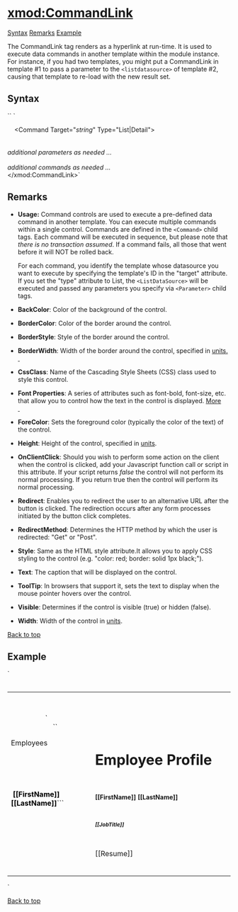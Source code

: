 # <xmod:CommandLink>

<a name="top"></a>

[Syntax](#syntax) [Remarks](#remarks) [Example](#example)

The CommandLink tag renders as a hyperlink at run-time. It is used to execute data commands in another template within the module instance. For instance, if you had two templates, you might put a CommandLink in template #1 to pass a parameter to the `<listdatasource>` of template #2, causing that template to re-load with the new result set.

<a name="syntax"></a>

## Syntax

<div xmlns="">`<xmod:CommandLink  
    BackColor="_color name_|#dddddd"  
    BorderColor="_color name_|#dddddd"  
    BorderStyle="**NotSet**|None|Dotted|Dashed|Solid|Double|Groove|Ridge| Inset|Outset"  
    BorderWidth_="size_"  
    CssClass="_string_"  
    Font-Bold="True|**False**"  
    Font-Italic="True|**False**"  
    Font-Names="_string_"  
    Font-Overline="True|**False**"  
    Font-Size="_string_|Smaller|Larger|XX-Small|X-Small|Small|Medium| Large|X-Large|XX-Large"  
    Font-Strikeout="True|**False**"  
    Font-Underline="True|**False**"  
    ForeColor="_color name_|#dddddd"  
    Height="_size_"  
    OnClientClick="_javascript_"  
    Redirect="_url_"  
    RedirectMethod="**Get**|Post"  
    Style="_string_"  
    Text="string"  
    ToolTip="_string_"  
    Visible="**True**|False"  
    Width="_size_">` `   

    <Command Target="_string_" Type="List|Detail">  
        <Parameter Name="_string_" Value="_string_" />  
        <Parameter Name="_string_" Value="_string_" />  
_additional parameters as needed ..._  
    </Command>  
_additional commands as needed ..._  
</xmod:CommandLink>`</div>

<a name="remarks"></a>

## Remarks

*   **Usage:** Command controls are used to execute a pre-defined data command in another template. You can execute multiple commands within a single control. Commands are defined in the `<Command>` child tags. Each command will be executed in sequence, but please note that _there is no transaction assumed_. If a command fails, all those that went before it will NOT be rolled back.  

    For each command, you identify the template whose datasource you want to execute by specifying the template's ID in the "target" attribute. If you set the "type" attribute to List, the `<ListDataSource>` will be executed and passed any parameters you specify via `<Parameter>` child tags.  

*   **BackColor**: Color of the background of the control.  

*   **BorderColor**: Color of the border around the control.  

*   **BorderStyle**: Style of the border around the control.  

*   **BorderWidth**: Width of the border around the control, specified in [units.  
     ](units.html)
*   **CssClass**: Name of the Cascading Style Sheets (CSS) class used to style this control.  

*   **Font Properties**: A series of attributes such as font-bold, font-size, etc. that allow you to control how the text in the control is displayed. [More  
     ](fontproperties.html)
*   **ForeColor**: Sets the foreground color (typically the color of the text) of the control.  

*   **Height**: Height of the control, specified in [units](units.html).  

*   **OnClientClick**: Should you wish to perform some action on the client when the control is clicked, add your Javascript function call or script in this attribute. If your script returns _false_ the control will not perform its normal processing. If you return true then the control will perform its normal processing.  

*   **Redirect**: Enables you to redirect the user to an alternative URL after the button is clicked. The redirection occurs after any form processes initiated by the button click completes.  

*   **RedirectMethod**: Determines the HTTP method by which the user is redirected: "Get" or "Post".  

*   **Style**: Same as the HTML style attribute.It allows you to apply CSS styling to the control (e.g. "color: red; border: solid 1px black;").  

*   **Text**: The caption that will be displayed on the control.  

*   **ToolTip**: In browsers that support it, sets the text to display when the mouse pointer hovers over the control.  

*   **Visible**: Determines if the control is visible (true) or hidden (false).  

*   **Width**: Width of the control in [units](units.html).  

[Back to top](#top)  
<a name="example"></a>

## Example

<div xmlns="">`<div>  
  <table width="100%">  
    <tr>  
      <td colspan="2">  
        <!-- DEPARTMENTS TEMPLATE -->  
        <xmod:Template Id="Departments">  
          <ListDataSource CommandText="SELECT DepartmentId, DepartmentName FROM XMPDemo_Departments ORDER BY DepartmentName" />  
          <ItemTemplate>  
<span class="CodeHighlight"><xmod:CommandLink Text='[[DepartmentName]]'></span>  
<span class="CodeHighlight">              <Command Target="Employees" Type="list"></span>  
<span class="CodeHighlight">                <Parameter Name="DepartmentId" Value='[[DepartmentId]]' /></span>  
<span class="CodeHighlight">              </Command></span>  
<span class="CodeHighlight">              <Command target="EmployeeProfile" type="detail"></span>  
<span class="CodeHighlight">                <Parameter Name="EmployeeId" Value="-1" /></span>  
<span class="CodeHighlight">              </Command></span>  
<span class="CodeHighlight">            </xmod:CommandLink></span>&nbsp;  
          </ItemTemplate>  
        </xmod:Template>  
      </td>  
    <tr>  
      <td width="250" valign="top">  
        <!-- EMPLOYEES TEMPLATE -->  
        <xmod:Template Id="Employees">  
`          <ListDataSource CommandText="SELECT * FROM XMPDemo_Employees WHERE DepartmentId = @DepartmentId">  
           <Parameter Name="DepartmentId" Alias="DepartmentId" />  
         </ListDataSource>  
``<HeaderTemplate>  
            <p>Employees</p>  
          </HeaderTemplate>  
          <ItemTemplate>  
            <div style="text-align: middle;">  
<span style="color: #ff0000;" xmlns="http://www.w3.org/1999/xhtml"><span style="color: #000000;">              <xmod:CommandImage Text="Profile" ImageUrl="~/images/icon_hostusers_32px.gif" ImageAlign="absmiddle"></span></span>  
<span style="color: #ff0000;" xmlns="http://www.w3.org/1999/xhtml"><span style="color: #000000;">                <Command Type="detail" Target="EmployeeProfile"></span></span>  
<span style="color: #ff0000;" xmlns="http://www.w3.org/1999/xhtml"><span style="color: #000000;">                  <Parameter Name="EmployeeId" Value='[[EmployeeId]]' /></span></span>  
<span style="color: #ff0000;" xmlns="http://www.w3.org/1999/xhtml"><span style="color: #000000;">                </Command></span></span>  
<span style="color: #ff0000;" xmlns="http://www.w3.org/1999/xhtml"><span style="color: #000000;">              </xmod:CommandImage> &nbsp;<strong>[[FirstName]] [[LastName]]</strong></span></span>```  
            </div>  
          </ItemTemplate>  
        </xmod:Template>  
      </td>  
      <td width="500" valign="top">  
        <!-- EMPLOYEE PROFILE TEMPLATE -->  
        <xmod:Template Id="EmployeeProfile">  
          <DetailDataSource CommandText="SELECT * FROM XMPDemo_Employees WHERE EmployeeId = @EmployeeId">  
            <Parameter Name="EmployeeId" Alias="EmployeeId" value="-1" />  
          </DetailDataSource>  
          <DetailTemplate>  
            <h1>Employee Profile</h2>  
            <p style="font-size: 14px; font-weight: bold;">[[FirstName]] [[LastName]]</p>  
            <p style="font-size: 12px; font-weight: bold;"><em>[[JobTitle]]</em></p>  
            <p>[[Resume]]</p>  
          </DetailTemplate>  
        </xmod:Template >  
      </td>  
    </tr>  
  </table>  
</div>` </div>

[Back to top](#top)